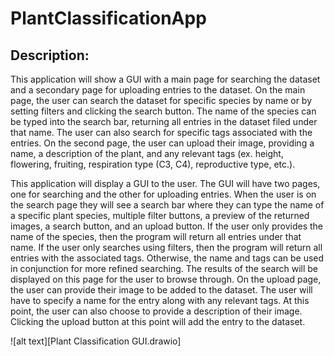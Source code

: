 # PlantClassificationApp

## Description:
This application will show a GUI with a main page for searching the dataset and a secondary page for uploading entries to the dataset. On the main page, the user can search the dataset for specific species by name or by setting filters and clicking the search button. The name of the species can be typed into the search bar, returning all entries in the dataset filed under that name. The user can also search for specific tags associated with the entries. On the second page, the user can upload their image, providing a name, a description of the plant, and any relevant tags (ex. height, flowering, fruiting, respiration type (C3, C4), reproductive type, etc.).

  This application will display a GUI to the user. The GUI will have two pages, one for searching and the other for uploading entries. When the user is on the search page they will see a search bar where they can type the name of a specific plant species, multiple filter buttons, a preview of the returned images, a search button, and an upload button. If the user only provides the name of the species, then the program will return all entries under that name. If the user only searches using filters, then the program will return all entries with the associated tags. Otherwise, the name and tags can be used in conjunction for more refined searching. The results of the search will be displayed on this page for the user to browse through.
  On the upload page, the user can provide their image to be added to the dataset. The user will have to specify a name for the entry along with any relevant tags. At this point, the user can also choose to provide a description of their image. Clicking the upload button at this point will add the entry to the dataset.

![alt text][Plant Classification GUI.drawio]
